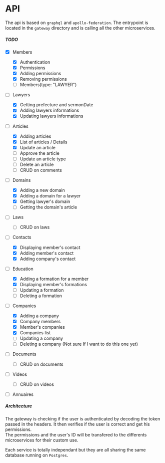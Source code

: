 # API

The api is based on `graphql` and `apollo-federation`. The entrypoint is located in
the `gateway` directory and is calling all the other microservices. <br />

##### TODO

- [x] Members
    - [x] Authentication
    - [x] Permissions
    - [x] Adding permissions
    - [x] Removing permissions
    - [ ] Members(type: "LAWYER")
- [ ] Lawyers
    - [x] Getting prefecture and sermonDate
    - [x] Adding lawyers informations
    - [x] Updating lawyers informations
- [ ] Articles
    - [x] Adding articles
    - [x] List of articles / Details
    - [x] Update an article
    - [ ] Approve the article
    - [ ] Update an article type
    - [ ] Delete an article
    - [ ] CRUD on comments
- [ ] Domains
    - [x] Adding a new domain
    - [x] Adding a domain for a lawyer
    - [x] Getting lawyer's domain
    - [ ] Getting the domain's article
- [ ] Laws
    - [ ] CRUD on laws
- [ ] Contacts
    - [x] Displaying member's contact
    - [x] Adding member's contact
    - [x] Adding company's contact
- [ ] Education
    - [x] Adding a formation for a member
    - [x] Displaying member's formations
    - [ ] Updating a formation
    - [ ] Deleting a formation
- [ ] Companies
    - [x] Adding a company
    - [x] Company members
    - [x] Member's companies
    - [x] Companies list
    - [ ] Updating a company
    - [ ] Deleting a company (Not sure If I want to do this one yet)
- [ ] Documents
    - [ ] CRUD on documents
- [ ] Videos
    - [ ] CRUD on videos
- [ ] Annuaires
    
    
##### Architecture
The gateway is checking if the user is authenticated by decoding the token passed in the headers.
It then verifies if the user is correct and get his permissions. <br />
The permissions and the user's ID will be transfered to the differents microservices for their custom
use. <br />

Each service is totally independant but they are all sharing the same database running on `Postgres`.

